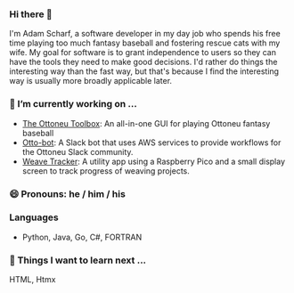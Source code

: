 ### Hi there 👋

I'm Adam Scharf, a software developer in my day job who spends his free time playing too much fantasy baseball and fostering rescue cats with my wife. My goal for software is to grant independence to users so they can have the tools they need to make good decisions. I'd rather do things the interesting way than the fast way, but that's because I find the interesting way is usually more broadly applicable later.

### 🔭 I’m currently working on ...
  - [The Ottoneu Toolbox](https://github.com/blue-shoes/ottoneu-toolbox): An all-in-one GUI for playing Ottoneu fantasy baseball
  - [Otto-bot](https://github.com/blue-shoes/Otto-bot): A Slack bot that uses AWS services to provide workflows for the Ottoneu Slack community.
  - [Weave Tracker](https://github.com/blue-shoes/weave-tracker): A utility app using a Raspberry Pico and a small display screen to track progress of weaving projects.

### 😄 Pronouns: he / him / his

### Languages
- Python, Java, Go, C#, FORTRAN

### 🌱 Things I want to learn next ...
HTML, Htmx

<!--
**blue-shoes/blue-shoes** is a ✨ _special_ ✨ repository because its `README.md` (this file) appears on your GitHub profile.

Here are some ideas to get you started:


- 🌱 I’m currently learning ...
- 👯 I’m looking to collaborate on ...
- 🤔 I’m looking for help with ...
- 💬 Ask me about ...
- 📫 How to reach me: ...
- 😄 Pronouns: ...
- ⚡ Fun fact: ...
-->
